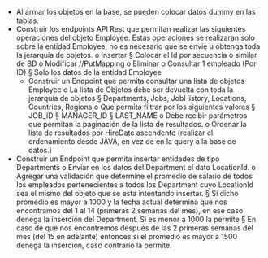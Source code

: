 - Al armar los objetos en la base, se pueden colocar datos dummy en las tablas.
- Construir los endpoints API Rest que permitan realizar las siguientes operaciones
  del objeto Employee. Estas operaciones se realizaran solo sobre la entidad
  Employee, no es necesario que se envíe u obtenga toda la jerarquía de objetos.
  o Insertar
  § Colocar el Id por secuencia o similar de BD
  o Modificar //PutMapping
  o Eliminar
  o Consultar 1 empleado (Por ID)
  § Solo los datos de la entidad Employee
  - Construir un Endpoint que permita consultar una lista de objetos Employee
    o La lista de Objetos debe ser devuelta con toda la jerarquía de objetos
    § Departments, Jobs, JobHistory, Locations, Countries, Regions
    o Que permita filtrar por los siguientes valores
    § JOB_ID
    § MANAGER_ID
    § LAST_NAME
    o Debe recibir parámetros que permitan la paginación de la lista de
    resultados.
    o Ordenar la lista de resultados por HireDate ascendente (realizar el
    ordenamiento desde JAVA, en vez de en la query a la base de datos.)
- Construir un Endpoint que permita insertar entidades de tipo Departments
  o Enviar en los datos del Department el dato LocationId.
  o Agregar una validación que determine el promedio de salario de todos los
  empleados pertenecientes a todos los Department cuyo LocationId sea el
  mismo del objeto que se esta intentando insertar.
  § Si dicho promedio es mayor a 1000 y la fecha actual determina
  que nos encontramos del 1 al 14 (primeras 2 semanas del mes), en
  ese caso denega la inserción del Department. Si es menor a 1000
  la permite
  § En caso de que nos encontremos después de las 2 primeras
  semanas del mes (del 15 en adelante) entonces si el promedio es
  mayor a 1500 denega la inserción, caso contrario la permite.